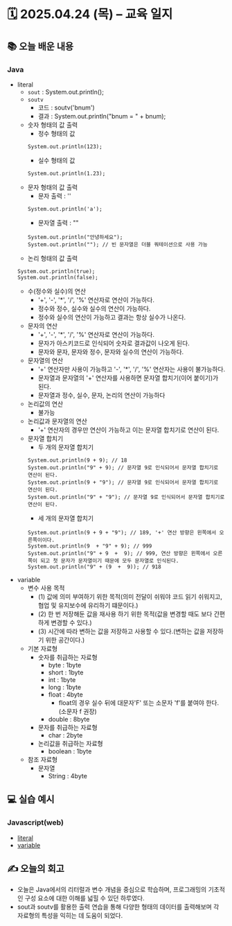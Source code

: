 # 🗓️ 2025.04.24 (목) – 교육 일지

## 📚 오늘 배운 내용

### Java

- literal
  - `sout` : System.out.println();
  - `soutv` 
    - 코드 : soutv('bnum')
    - 결과 : System.out.println("bnum = " + bnum);
  - 숫자 형태의 값 출력
    - 정수 형태의 값
    ```
    System.out.println(123);
    ```
    - 실수 형태의 값
    ````
    System.out.println(1.23);
    ````
  - 문자 형태의 값 출력
    - 문자 출력 : ''
    ````
    System.out.println('a');
    ````
    - 문자열 출력 : ""
    ````
    System.out.println("안녕하세요");
    System.out.println(""); // 빈 문자열은 더블 쿼테이션으로 사용 가능
    ````
  - 논리 형태의 값 출력 
  ````
  System.out.println(true);
  System.out.println(false);
  ````
  - 수(정수와 실수)의 연산
    - '+', '-', '*', '/', '%' 연산자로 연산이 가능하다.
    - 정수와 정수, 실수와 실수의 연산이 가능하다.
    - 정수와 실수의 연산이 가능하고 결과는 항상 실수가 나온다.
  - 문자의 연산
    - '+', '-', '*', '/', '%' 연산자로 연산이 가능하다.
    - 문자가 아스키코드로 인식되어 숫자로 결과값이 나오게 된다.
    - 문자와 문자, 문자와 정수, 문자와 실수의 연산이 가능하다.
  - 문자열의 연산
    - '+' 연산자만 사용이 가능하고 '-', '*', '/', '%' 연산자는 사용이 불가능하다.
    - 문자열과 문자열의 '+' 연산자를 사용하면 문자열 합치기(이어 붙이기)가 된다.
    - 문자열과 정수, 실수, 문자, 논리의 연산이 가능하다
  - 논리값의 연산
    - 불가능
  - 논리값과 문자열의 연산
    - '+' 연산자의 경우만 연산이 가능하고 이는 문자열 합치기로 연산이 된다.
  - 문자열 합치기
    - 두 개의 문자열 합치기
    ````
    System.out.println(9 + 9); // 18
    System.out.println("9" + 9); // 문자열 9로 인식되어서 문자열 합치기로 연산이 된다.
    System.out.println(9 + "9"); // 문자열 9로 인식되어서 문자열 합치기로 연산이 된다.
    System.out.println("9" + "9"); // 문자열 9로 인식되어서 문자열 합치기로 연산이 된다.
    ````
    - 세 개의 문자열 합치기
    ````
    System.out.println(9 + 9 + "9"); // 189, '+' 연산 방향은 왼쪽에서 오른쪽이이다.
    System.out.println(9  + "9" + 9); // 999
    System.out.println("9" + 9  +  9); // 999, 연산 방향은 왼쪽에서 오른쪽이 되고 첫 문자가 문자열이기 때문에 모두 문자열로 인식된다.
    System.out.println("9" + (9  +  9)); // 918
    ````
- variable
  - 변수 사용 목적
    - (1) 값에 의미 부여하기 위한 목적(의미 전달이 쉬워야 코드 읽기 쉬워지고, 협업 및 유지보수에 유리하기 떄문이다.)
    - (2) 한 번 저장해둔 값을 재사용 하기 위한 목적(값을 변경할 때도 보다 간편하게 변경할 수 있다.)
    - (3) 시간에 따라 변하는 값을 저장하고 사용할 수 있다.(변하는 값을 저장하기 위한 공간이다.)
  - 기본 자료형
    - 숫자를 취급하는 자료형
      - byte : 1byte
      - short : 1byte
      - int : 1byte
      - long : 1byte
      - float : 4byte
        - float의 경우 실수 뒤에 대문자'F' 또는 소문자 'f'를 붙여야 한다. (소문자 f 권장)
      - double : 8byte
    - 문자를 취급하는 자료형
      - char : 2byte
    - 논리값을 취급하는 자료형
      - boolean : 1byte
  - 참조 자료형
    - 문자열
      - String : 4byte
    
## 💻 실습 예시

### Javascript(web)

- [literal](../src/main/java/com/variable/section1/literal)
- [variable](../src/main/java/com/variable/section1/variable)

## ✍️ 오늘의 회고

- 오늘은 Java에서의 리터럴과 변수 개념을 중심으로 학습하며, 프로그래밍의 기초적인 구성 요소에 대한 이해를 넓힐 수 있던 하루였다. 
- sout과 soutv를 활용한 출력 연습을 통해 다양한 형태의 데이터를 출력해보며 각 자료형의 특성을 익히는 데 도움이 되었다.
